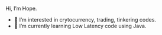 Hi, I’m Hope.
- 👀 I’m interested in crytocurrency, trading, tinkering codes.
- 🌱 I’m currently learning Low Latency code using Java. 

<!---
hopeTheOne/hopeTheOne is a ✨ special ✨ repository because its `README.md` (this file) appears on your GitHub profile.
You can click the Preview link to take a look at your changes.
--->
